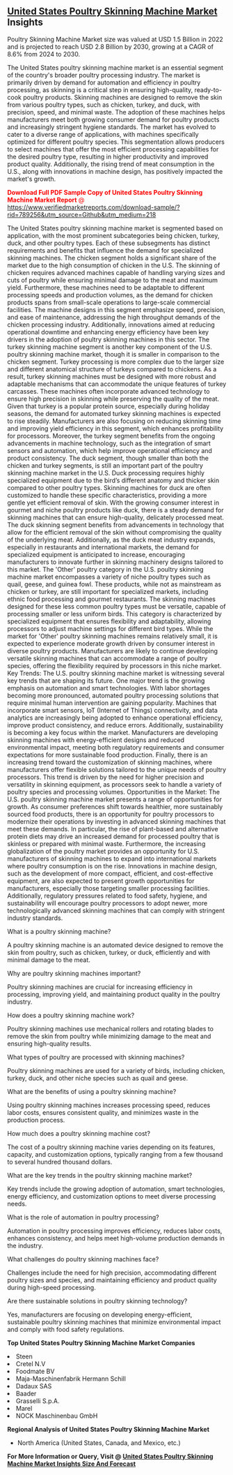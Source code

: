 <h2><a href="https://www.verifiedmarketreports.com/download-sample/?rid=789256&amp;utm_source=Github&amp;utm_medium=218" target="_blank">United States Poultry Skinning Machine Market</a> Insights</h2><p>Poultry Skinning Machine Market size was valued at USD 1.5 Billion in 2022 and is projected to reach USD 2.8 Billion by 2030, growing at a CAGR of 8.6% from 2024 to 2030.</p><p><p>The United States poultry skinning machine market is an essential segment of the country's broader poultry processing industry. The market is primarily driven by demand for automation and efficiency in poultry processing, as skinning is a critical step in ensuring high-quality, ready-to-cook poultry products. Skinning machines are designed to remove the skin from various poultry types, such as chicken, turkey, and duck, with precision, speed, and minimal waste. The adoption of these machines helps manufacturers meet both growing consumer demand for poultry products and increasingly stringent hygiene standards. The market has evolved to cater to a diverse range of applications, with machines specifically optimized for different poultry species. This segmentation allows producers to select machines that offer the most efficient processing capabilities for the desired poultry type, resulting in higher productivity and improved product quality. Additionally, the rising trend of meat consumption in the U.S., along with innovations in machine design, has positively impacted the market's growth. <p><span class=""><span style="color: #ff0000;"><strong>Download Full PDF Sample Copy of United States Poultry Skinning Machine Market Report</strong> @ </span><a href="https://www.verifiedmarketreports.com/download-sample/?rid=789256&amp;utm_source=Github&amp;utm_medium=218" target="_blank">https://www.verifiedmarketreports.com/download-sample/?rid=789256&amp;utm_source=Github&amp;utm_medium=218</a></span></p></p> <p>The United States poultry skinning machine market is segmented based on application, with the most prominent subcategories being chicken, turkey, duck, and other poultry types. Each of these subsegments has distinct requirements and benefits that influence the demand for specialized skinning machines. The chicken segment holds a significant share of the market due to the high consumption of chicken in the U.S. The skinning of chicken requires advanced machines capable of handling varying sizes and cuts of poultry while ensuring minimal damage to the meat and maximum yield. Furthermore, these machines need to be adaptable to different processing speeds and production volumes, as the demand for chicken products spans from small-scale operations to large-scale commercial facilities. The machine designs in this segment emphasize speed, precision, and ease of maintenance, addressing the high throughput demands of the chicken processing industry. Additionally, innovations aimed at reducing operational downtime and enhancing energy efficiency have been key drivers in the adoption of poultry skinning machines in this sector. The turkey skinning machine segment is another key component of the U.S. poultry skinning machine market, though it is smaller in comparison to the chicken segment. Turkey processing is more complex due to the larger size and different anatomical structure of turkeys compared to chickens. As a result, turkey skinning machines must be designed with more robust and adaptable mechanisms that can accommodate the unique features of turkey carcasses. These machines often incorporate advanced technology to ensure high precision in skinning while preserving the quality of the meat. Given that turkey is a popular protein source, especially during holiday seasons, the demand for automated turkey skinning machines is expected to rise steadily. Manufacturers are also focusing on reducing skinning time and improving yield efficiency in this segment, which enhances profitability for processors. Moreover, the turkey segment benefits from the ongoing advancements in machine technology, such as the integration of smart sensors and automation, which help improve operational efficiency and product consistency. The duck segment, though smaller than both the chicken and turkey segments, is still an important part of the poultry skinning machine market in the U.S. Duck processing requires highly specialized equipment due to the bird’s different anatomy and thicker skin compared to other poultry types. Skinning machines for duck are often customized to handle these specific characteristics, providing a more gentle yet efficient removal of skin. With the growing consumer interest in gourmet and niche poultry products like duck, there is a steady demand for skinning machines that can ensure high-quality, delicately processed meat. The duck skinning segment benefits from advancements in technology that allow for the efficient removal of the skin without compromising the quality of the underlying meat. Additionally, as the duck meat industry expands, especially in restaurants and international markets, the demand for specialized equipment is anticipated to increase, encouraging manufacturers to innovate further in skinning machinery designs tailored to this market. The 'Other' poultry category in the U.S. poultry skinning machine market encompasses a variety of niche poultry types such as quail, geese, and guinea fowl. These products, while not as mainstream as chicken or turkey, are still important for specialized markets, including ethnic food processing and gourmet restaurants. The skinning machines designed for these less common poultry types must be versatile, capable of processing smaller or less uniform birds. This category is characterized by specialized equipment that ensures flexibility and adaptability, allowing processors to adjust machine settings for different bird types. While the market for 'Other' poultry skinning machines remains relatively small, it is expected to experience moderate growth driven by consumer interest in diverse poultry products. Manufacturers are likely to continue developing versatile skinning machines that can accommodate a range of poultry species, offering the flexibility required by processors in this niche market. Key Trends: The U.S. poultry skinning machine market is witnessing several key trends that are shaping its future. One major trend is the growing emphasis on automation and smart technologies. With labor shortages becoming more pronounced, automated poultry processing solutions that require minimal human intervention are gaining popularity. Machines that incorporate smart sensors, IoT (Internet of Things) connectivity, and data analytics are increasingly being adopted to enhance operational efficiency, improve product consistency, and reduce errors. Additionally, sustainability is becoming a key focus within the market. Manufacturers are developing skinning machines with energy-efficient designs and reduced environmental impact, meeting both regulatory requirements and consumer expectations for more sustainable food production. Finally, there is an increasing trend toward the customization of skinning machines, where manufacturers offer flexible solutions tailored to the unique needs of poultry processors. This trend is driven by the need for higher precision and versatility in skinning equipment, as processors seek to handle a variety of poultry species and processing volumes. Opportunities in the Market: The U.S. poultry skinning machine market presents a range of opportunities for growth. As consumer preferences shift towards healthier, more sustainably sourced food products, there is an opportunity for poultry processors to modernize their operations by investing in advanced skinning machines that meet these demands. In particular, the rise of plant-based and alternative protein diets may drive an increased demand for processed poultry that is skinless or prepared with minimal waste. Furthermore, the increasing globalization of the poultry market provides an opportunity for U.S. manufacturers of skinning machines to expand into international markets where poultry consumption is on the rise. Innovations in machine design, such as the development of more compact, efficient, and cost-effective equipment, are also expected to present growth opportunities for manufacturers, especially those targeting smaller processing facilities. Additionally, regulatory pressures related to food safety, hygiene, and sustainability will encourage poultry processors to adopt newer, more technologically advanced skinning machines that can comply with stringent industry standards. <p>What is a poultry skinning machine?</p> <p>A poultry skinning machine is an automated device designed to remove the skin from poultry, such as chicken, turkey, or duck, efficiently and with minimal damage to the meat.</p> <p>Why are poultry skinning machines important?</p> <p>Poultry skinning machines are crucial for increasing efficiency in processing, improving yield, and maintaining product quality in the poultry industry.</p> <p>How does a poultry skinning machine work?</p> <p>Poultry skinning machines use mechanical rollers and rotating blades to remove the skin from poultry while minimizing damage to the meat and ensuring high-quality results.</p> <p>What types of poultry are processed with skinning machines?</p> <p>Poultry skinning machines are used for a variety of birds, including chicken, turkey, duck, and other niche species such as quail and geese.</p> <p>What are the benefits of using a poultry skinning machine?</p> <p>Using poultry skinning machines increases processing speed, reduces labor costs, ensures consistent quality, and minimizes waste in the production process.</p> <p>How much does a poultry skinning machine cost?</p> <p>The cost of a poultry skinning machine varies depending on its features, capacity, and customization options, typically ranging from a few thousand to several hundred thousand dollars.</p> <p>What are the key trends in the poultry skinning machine market?</p> <p>Key trends include the growing adoption of automation, smart technologies, energy efficiency, and customization options to meet diverse processing needs.</p> <p>What is the role of automation in poultry processing?</p> <p>Automation in poultry processing improves efficiency, reduces labor costs, enhances consistency, and helps meet high-volume production demands in the industry.</p> <p>What challenges do poultry skinning machines face?</p> <p>Challenges include the need for high precision, accommodating different poultry sizes and species, and maintaining efficiency and product quality during high-speed processing.</p> <p>Are there sustainable solutions in poultry skinning technology?</p> <p>Yes, manufacturers are focusing on developing energy-efficient, sustainable poultry skinning machines that minimize environmental impact and comply with food safety regulations.</p> </p><p><strong>Top United States Poultry Skinning Machine Market Companies</strong></p><div data-test-id=""><p><li>Steen</li><li> Cretel N.V</li><li> Foodmate BV</li><li> Maja-Maschinenfabrik Hermann Schill</li><li> Dadaux SAS</li><li> Baader</li><li> Grasselli S.p.A.</li><li> Marel</li><li> NOCK Maschinenbau GmbH</li></p><div><strong>Regional Analysis of&nbsp;United States Poultry Skinning Machine Market</strong></div><ul><li dir="ltr"><p dir="ltr">North America&nbsp;(United States, Canada, and Mexico, etc.)</p></li></ul><p><strong>For More Information or Query, Visit @&nbsp;</strong><strong><a href="https://www.verifiedmarketreports.com/product/poultry-skinning-machine-market/?utm_source=Github&amp;utm_medium=218" target="_blank">United States Poultry Skinning Machine Market Insights Size And Forecast</a></strong></p></div>
